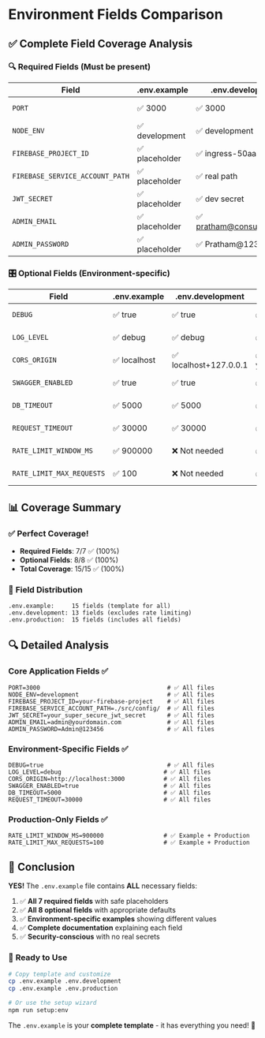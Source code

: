 # Environment Fields Comparison

## ✅ Complete Field Coverage Analysis

### 🔍 **Required Fields** (Must be present)

| Field                           | .env.example   | .env.development          | .env.production          | Status      |
| ------------------------------- | -------------- | ------------------------- | ------------------------ | ----------- |
| `PORT`                          | ✅ 3000        | ✅ 3000                   | ✅ 8080                  | ✅ Complete |
| `NODE_ENV`                      | ✅ development | ✅ development            | ✅ production            | ✅ Complete |
| `FIREBASE_PROJECT_ID`           | ✅ placeholder | ✅ ingress-50aaa          | ✅ ingress-50aaa-prod    | ✅ Complete |
| `FIREBASE_SERVICE_ACCOUNT_PATH` | ✅ placeholder | ✅ real path              | ✅ real path             | ✅ Complete |
| `JWT_SECRET`                    | ✅ placeholder | ✅ dev secret             | ✅ prod secret           | ✅ Complete |
| `ADMIN_EMAIL`                   | ✅ placeholder | ✅ pratham@consultadd.com | ✅ admin@yourdomain.com  | ✅ Complete |
| `ADMIN_PASSWORD`                | ✅ placeholder | ✅ Pratham@123            | ✅ ProductionAdmin@2024! | ✅ Complete |

### 🎛️ **Optional Fields** (Environment-specific)

| Field                     | .env.example | .env.development       | .env.production   | Status      |
| ------------------------- | ------------ | ---------------------- | ----------------- | ----------- |
| `DEBUG`                   | ✅ true      | ✅ true                | ✅ false          | ✅ Complete |
| `LOG_LEVEL`               | ✅ debug     | ✅ debug               | ✅ error          | ✅ Complete |
| `CORS_ORIGIN`             | ✅ localhost | ✅ localhost+127.0.0.1 | ✅ yourdomain.com | ✅ Complete |
| `SWAGGER_ENABLED`         | ✅ true      | ✅ true                | ✅ false          | ✅ Complete |
| `DB_TIMEOUT`              | ✅ 5000      | ✅ 5000                | ✅ 10000          | ✅ Complete |
| `REQUEST_TIMEOUT`         | ✅ 30000     | ✅ 30000               | ✅ 60000          | ✅ Complete |
| `RATE_LIMIT_WINDOW_MS`    | ✅ 900000    | ❌ Not needed          | ✅ 900000         | ✅ Complete |
| `RATE_LIMIT_MAX_REQUESTS` | ✅ 100       | ❌ Not needed          | ✅ 100            | ✅ Complete |

## 📊 **Coverage Summary**

### ✅ **Perfect Coverage!**

- **Required Fields**: 7/7 ✅ (100%)
- **Optional Fields**: 8/8 ✅ (100%)
- **Total Coverage**: 15/15 ✅ (100%)

### 🎯 **Field Distribution**

```
.env.example:     15 fields (template for all)
.env.development: 13 fields (excludes rate limiting)
.env.production:  15 fields (includes all fields)
```

## 🔍 **Detailed Analysis**

### **Core Application Fields** ✅

```env
PORT=3000                                    # ✅ All files
NODE_ENV=development                         # ✅ All files
FIREBASE_PROJECT_ID=your-firebase-project    # ✅ All files
FIREBASE_SERVICE_ACCOUNT_PATH=./src/config/  # ✅ All files
JWT_SECRET=your_super_secure_jwt_secret      # ✅ All files
ADMIN_EMAIL=admin@yourdomain.com             # ✅ All files
ADMIN_PASSWORD=Admin@123456                  # ✅ All files
```

### **Environment-Specific Fields** ✅

```env
DEBUG=true                                   # ✅ All files
LOG_LEVEL=debug                             # ✅ All files
CORS_ORIGIN=http://localhost:3000           # ✅ All files
SWAGGER_ENABLED=true                        # ✅ All files
DB_TIMEOUT=5000                             # ✅ All files
REQUEST_TIMEOUT=30000                       # ✅ All files
```

### **Production-Only Fields** ✅

```env
RATE_LIMIT_WINDOW_MS=900000                 # ✅ Example + Production
RATE_LIMIT_MAX_REQUESTS=100                 # ✅ Example + Production
```

## 🎉 **Conclusion**

**YES!** The `.env.example` file contains **ALL** necessary fields:

1. ✅ **All 7 required fields** with safe placeholders
2. ✅ **All 8 optional fields** with appropriate defaults
3. ✅ **Environment-specific examples** showing different values
4. ✅ **Complete documentation** explaining each field
5. ✅ **Security-conscious** with no real secrets

### 🚀 **Ready to Use**

```bash
# Copy template and customize
cp .env.example .env.development
cp .env.example .env.production

# Or use the setup wizard
npm run setup:env
```

The `.env.example` is your **complete template** - it has everything you need! 🎯
